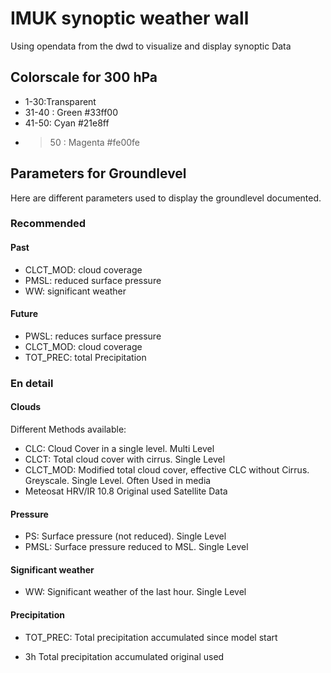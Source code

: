 # IMUK synoptic weather wall

Using opendata from the dwd to visualize and display synoptic Data

## Colorscale for 300 hPa

- 1-30:Transparent 
- 31-40 : Green #33ff00
- 41-50:  Cyan #21e8ff
- >50 : Magenta #fe00fe

## Parameters for Groundlevel
Here are different parameters used to display the groundlevel documented.

### Recommended 
#### Past
- CLCT_MOD:  cloud coverage
- PMSL: reduced surface pressure
- WW:  significant weather

#### Future
- PWSL: reduces surface pressure
- CLCT_MOD: cloud coverage
- TOT_PREC: total Precipitation

### En detail
#### Clouds
Different Methods available:

- CLC: Cloud Cover in a single level. Multi Level
- CLCT: Total cloud cover with cirrus. Single Level
- CLCT_MOD: Modified total cloud cover, effective CLC without Cirrus. Greyscale. Single Level. Often Used in media
- Meteosat HRV/IR 10.8 Original used Satellite Data

#### Pressure
- PS: Surface pressure (not reduced). Single Level
- PMSL: Surface pressure reduced to MSL. Single Level

#### Significant weather

- WW: Significant weather of the last hour. Single Level

#### Precipitation

- TOT_PREC: Total precipitation accumulated since model start

- 3h Total precipitation accumulated original used 
